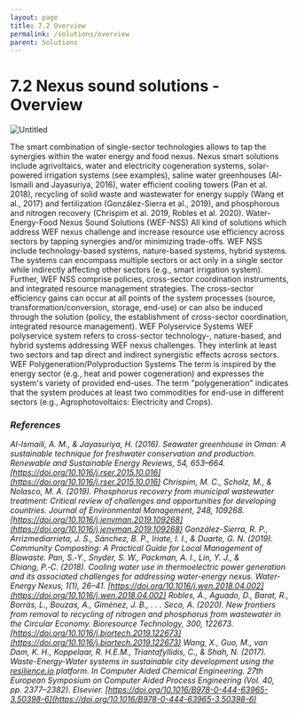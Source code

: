 ```yaml
---
layout: page
title: 7.2 Overview
permalink: /solutions/overview
parent: Solutions
---
```

# 7.2 Nexus sound solutions - Overview

![Untitled](7%202%20Nexus%20%2043f5a/Untitled.png)

The smart combination of single-sector technologies allows to tap the synergies within the water energy and food nexus. Nexus smart solutions include agrivoltaics, water and electricity cogeneration systems, solar-powered irrigation systems (see examples), saline water greenhouses (Al-Ismaili and Jayasuriya, 2016), water efficient cooling towers (Pan et al. 2018),  recycling of solid waste and wastewater for energy supply (Wang et al., 2017) and fertilization (González-Sierra et al., 2019), and phosphorous and nitrogen recovery (Chrispim et al. 2019, Robles et al. 2020).
Water-Energy-Food Nexus Sound Solutions (WEF-NSS)
All kind of solutions which address WEF nexus challenge and increase resource use efficiency across sectors by tapping synergies and/or minimizing trade-offs. WEF NSS include technology-based systems, nature-based systems, hybrid systems. The systems can encompass multiple sectors or act only in a single sector while indirectly affecting other sectors (e.g., smart irrigation system). Further, WEF NSS comprise policies, cross-sector coordination instruments, and integrated resource management strategies. The cross-sector efficiency gains can occur at all points of the system processes (source, transformation/conversion, storage, end-use) or can also be induced through the solution (policy, the establishment of cross-sector coordination, integrated resource management).
WEF Polyservice Systems
WEF polyservice system refers to cross-sector technology-, nature-based, and hybrid systems addressing WEF nexus challenges. They interlink at least two sectors and tap direct and indirect synergistic effects across sectors.
WEF Polygeneration/Polyproduction Systems
The term is inspired by the energy sector (e.g., heat and power cogeneration) and expresses the system's variety of provided end-uses. The term "polygeneration" indicates that the system produces at least two commodities for end-use in different sectors (e.g., Agrophotovoltaics: Electricity and Crops).

### ***References***

*Al-Ismaili, A. M., & Jayasuriya, H. (2016). Seawater greenhouse in Oman: A sustainable technique for freshwater conservation and production. Renewable and Sustainable Energy Reviews, 54, 653–664. [https://doi.org/10.1016/j.rser.2015.10.016](https://doi.org/10.1016/j.rser.2015.10.016)
Chrispim, M. C., Scholz, M., & Nolasco, M. A. (2019). Phosphorus recovery from municipal wastewater treatment: Critical review of challenges and opportunities for developing countries. Journal of Environmental Management, 248, 109268. [https://doi.org/10.1016/j.jenvman.2019.109268](https://doi.org/10.1016/j.jenvman.2019.109268)
González-Sierra, R. P., Arrizmediarrieta, J. S., Sánchez, B. P., Iriate, I. I., & Duarte, G. N. (2019). Community Composting: A Practical Guide for Local Management of BIowaste.
Pan, S.‑Y., Snyder, S. W., Packman, A. I., Lin, Y. J., & Chiang, P.‑C. (2018). Cooling water use in thermoelectric power generation and its associated challenges for addressing water-energy nexus. Water-Energy Nexus, 1(1), 26–41. [https://doi.org/10.1016/j.wen.2018.04.002](https://doi.org/10.1016/j.wen.2018.04.002)
Robles, Á., Aguado, D., Barat, R., Borrás, L., Bouzas, A., Giménez, J. B., . . . Seco, A. (2020). New frontiers from removal to recycling of nitrogen and phosphorus from wastewater in the Circular Economy. Bioresource Technology, 300, 122673. [https://doi.org/10.1016/j.biortech.2019.122673](https://doi.org/10.1016/j.biortech.2019.122673)
Wang, X., Guo, M., van Dam, K. H., Koppelaar, R. H.E.M., Triantafyllidis, C., & Shah, N. (2017). Waste-Energy-Water systems in sustainable city development using the [resilience.io](http://resilience.io/) platform. In Computer Aided Chemical Engineering. 27th European Symposium on Computer Aided Process Engineering (Vol. 40, pp. 2377–2382). Elsevier. [https://doi.org/10.1016/B978-0-444-63965-3.50398-6](https://doi.org/10.1016/B978-0-444-63965-3.50398-6)*